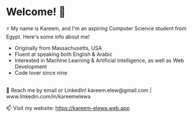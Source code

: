 # Welcome! 👋

⚡ My name is Kareem, and I'm an aspiring Computer Science student from Egypt. Here's some info about me!
- Originally from Massachusetts, USA
- Fluent at speaking both English & Arabic
- Interested in Machine Learning & Artificial Intelligence, as well as Web Development
- Code lover since nine
<br>
💬 Reach me by email or LinkedIn! kareem.elew@gmail.com | www.linkedin.com/in/kareemelewa

📫 Visit my website: https://kareem-elewa.web.app